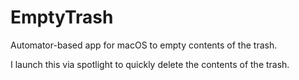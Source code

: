 # EmptyTrash
Automator-based app for macOS to empty contents of the trash. 

I launch this via spotlight to quickly delete the contents of the trash.
